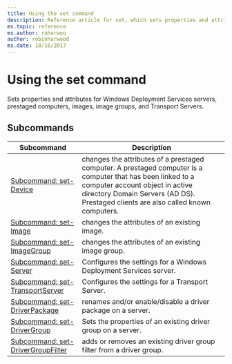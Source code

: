 ```yaml
---
title: Using the set command
description: Reference article for set, which sets properties and attributes for Windows Deployment Services servers, prestaged computers, images, image groups, and Transport Servers.
ms.topic: reference
ms.author: roharwoo
author: robinharwood
ms.date: 10/16/2017
---
```


# Using the set command



Sets properties and attributes for Windows Deployment Services servers, prestaged computers, images, image groups, and Transport Servers.

## Subcommands
|Subcommand|Description|
|-------|--------|
|[Subcommand: set-Device](./wdsutil-set-device.md)|changes the attributes of a prestaged computer. A prestaged computer is a computer that has been linked to a computer account object in active directory Domain Servers (AD DS). Prestaged clients are also called known computers.|
|[Subcommand: set-Image](./wdsutil-set-image.md)|changes the attributes of an existing image.|
|[Subcommand: set-ImageGroup](./wdsutil-set-imagegroup.md)|changes the attributes of an existing image group.|
|[Subcommand: set-Server](./wdsutil-set-server.md)|Configures the settings for a Windows Deployment Services server.|
|[Subcommand: set-TransportServer](./wdsutil-set-transportserver.md)|Configures the settings for a Transport Server.|
|[Subcommand: set-DriverPackage](./wdsutil-set-driverpackage.md)|renames and/or enable/disable a driver package on a server.|
|[Subcommand: set-DriverGroup](./wdsutil-set-drivergroup.md)|Sets the properties of an existing driver group on a server.|
|[Subcommand: set-DriverGroupFilter](./wdsutil-set-drivergroupfilter.md)|adds or removes an existing driver group filter from a driver group.|
